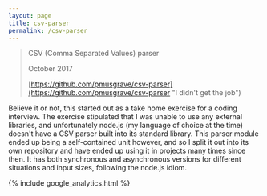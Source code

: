 ```yaml
---
layout: page
title: csv-parser
permalink: /csv-parser
---
```


> CSV (Comma Separated Values) parser
>
> October 2017
>
> [https://github.com/pmusgrave/csv-parser](https://github.com/pmusgrave/csv-parser "I didn't get the job")

Believe it or not, this started out as a take home exercise for a coding interview. The exercise stipulated that I was unable to use any external libraries, and unfortunately node.js (my language of choice at the time) doesn't have a CSV parser built into its standard library. This parser module ended up being a self-contained unit however, and so I split it out into its own repository and have ended up using it in projects many times since then. It has both synchronous and asynchronous versions for different situations and input sizes, following the node.js idiom.

{% include google_analytics.html %}